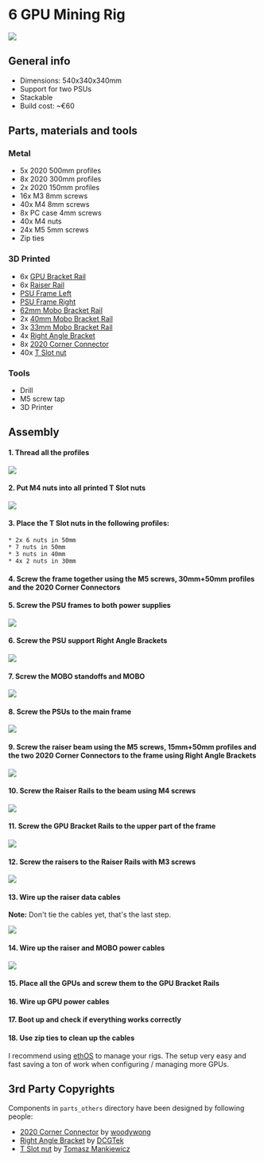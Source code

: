 # 6 GPU Mining Rig

![](images/IMG_4623.JPG)

## General info

* Dimensions: 540x340x340mm
* Support for two PSUs
* Stackable
* Build cost: ~€60

## Parts, materials and tools

### Metal
* 5x 2020 500mm profiles
* 8x 2020 300mm profiles
* 2x 2020 150mm profiles
* 16x M3 8mm screws
* 40x M4 8mm screws
* 8x PC case 4mm screws
* 40x M4 nuts
* 24x M5 5mm screws
* Zip ties

### 3D Printed

* 6x [GPU Bracket Rail](parts/GPUBracketRail.stl)
* 6x [Raiser Rail](parts/RaiserRail.stl)
* [PSU Frame Left](parts/PSUFrameLeft.stl)
* [PSU Frame Right](parts/PSUFrameRight.stl)
* [62mm Mobo Bracket Rail](parts/MoboBracketRail62mm.stl)
* 2x [40mm Mobo Bracket Rail](parts/MoboBracketRail40mm.stl)
* 3x [33mm Mobo Bracket Rail](parts/MoboBracketRail33mm.stl)
* 4x [Right Angle Bracket](parts_others/90_bracket.stl)
* 8x [2020 Corner Connector](parts_others/2020_connect_v2.stl)
* 40x [T Slot nut](parts_others/t_slot_nut_m4.stl)

### Tools

* Drill
* M5 screw tap
* 3D Printer

## Assembly

#### 1. Thread all the profiles
![](images/assembly/IMG_4875.JPG)

#### 2. Put M4 nuts into all printed T Slot nuts
![](images/assembly/IMG_4871.JPG)


#### 3. Place the T Slot nuts in the following profiles:
	* 2x 6 nuts in 50mm
	* 7 nuts in 50mm
	* 3 nuts in 40mm
	* 4x 2 nuts in 30mm

#### 4. Screw the frame together using the M5 screws, 30mm+50mm profiles and the 2020 Corner Connectors

#### 5. Screw the PSU frames to both power supplies
![](images/assembly/IMG_5283.jpg)

#### 6. Screw the PSU support Right Angle Brackets
![](images/assembly/IMG_5285.jpg)

#### 7. Screw the MOBO standoffs and MOBO
![](images/assembly/IMG_5284.jpg)

#### 8. Screw the PSUs to the main frame
![](images/assembly/IMG_5288.jpg)

#### 9. Screw the raiser beam using the M5 screws, 15mm+50mm profiles and the two 2020 Corner Connectors to the frame using Right Angle Brackets
![](images/assembly/IMG_5290.jpg)

#### 10. Screw the Raiser Rails to the beam using M4 screws
![](images/assembly/IMG_5292.jpg)

#### 11. Screw the GPU Bracket Rails to the upper part of the frame
![](images/assembly/IMG_5296.jpg)

#### 12. Screw the raisers to the Raiser Rails with M3 screws
![](images/assembly/IMG_5300.jpg)

#### 13. Wire up the raiser data cables
**Note:** Don't tie the cables yet, that's the last step.

![](images/assembly/IMG_5301.jpg)

#### 14. Wire up the raiser and MOBO power cables
![](images/assembly/IMG_5307.jpg)

#### 15. Place all the GPUs and screw them to the GPU Bracket Rails

#### 16. Wire up GPU power cables

#### 17. Boot up and check if everything works correctly

#### 18. Use zip ties to clean up the cables

I recommend using [ethOS](http://ethosdistro.com) to manage your rigs. The setup very easy and fast saving a ton of work when configuring / managing more GPUs.

## 3rd Party Copyrights
Components in `parts_others` directory have been designed by following people:
* [2020 Corner Connector](https://www.thingiverse.com/thing:1100779) by [woodywong](https://www.thingiverse.com/woodywong/about)
* [Right Angle Bracket](https://www.thingiverse.com/thing:1810199) by [DCGTek](https://www.thingiverse.com/dcgtek/about)
* [T Slot nut](https://www.thingiverse.com/thing:1573410) by [Tomasz Mankiewicz](https://www.thingiverse.com/tomaq/about)
